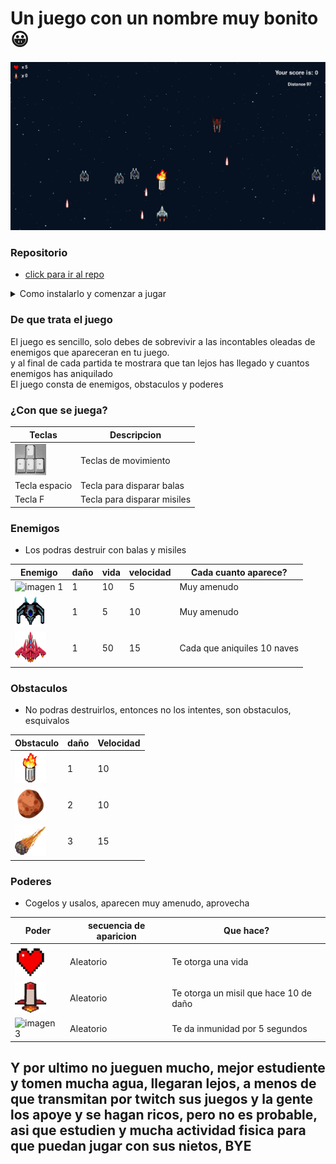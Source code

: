 # Un juego con un nombre muy bonito 😀

![](./game/assets/Other/imgGame.PNG)

### Repositorio

-   [click para ir al repo](https://github.com/bsquiroz/Spaceship-Game-CO-6-2023.git)

<details>
    <summary>
        Como instalarlo y comenzar a jugar
    </summary>
    
## Importante, deberas tener python instalado en tu computador

-   Copiar esta linea de codigo

```
git clone https://github.com/bsquiroz/Spaceship-Game-CO-6-2023.git
```

    Esto te creara una carpeta con este nombre _Spaceship-Game-CO-6-2023_

-   Ejecutaras las siguientes lineas de codigo

<details>
    <summary>Linux y mac aplica para consola con git bash</summary>

### linux y mac (git bash)

```
source env/Scripts/activate
```

#### Esto con el fin de activar el ambiente virtual

```
deactivate
```

#### Si lo que quieres es apagarlo

```
pip install -r requirement.txt
```

#### para instalar las dependencias necesarias para que corra el juego

```
py main.py
```

#### para jugar

</details>

<details>
    <summary>Windows</summary>

```
cd env
cd Scripts
activate
```

### Para activar el ambiente de desarrollo

```
cd ..
cd ..
```

### esto con el fin de que estes en el path de la carpeta |_Spaceship-Game-CO-6-2023_|

```
pip install requirements.txt
```

### Para instalar librerias y dependencias necesarias

```
py main.py
```

### Para comenzar a jugar

</details>

</details>

### De que trata el juego

El juego es sencillo, solo debes de sobrevivir a las incontables oleadas de enemigos que apareceran en tu juego. <br>
y al final de cada partida te mostrara que tan lejos has llegado y cuantos enemigos has aniquilado <br>
El juego consta de enemigos, obstaculos y poderes

### ¿Con que se juega?

| Teclas                                                                         | Descripcion                 |
| ------------------------------------------------------------------------------ | --------------------------- |
| <img src="./game/assets/Other/keys.PNG" alt="imagen 1" width="50" height="50"> | Teclas de movimiento        |
| Tecla espacio                                                                  | Tecla para disparar balas   |
| Tecla F                                                                        | Tecla para disparar misiles |

### Enemigos

-   Los podras destruir con balas y misiles

| Enemigo                                                                           | daño | vida | velocidad | Cada cuanto aparece?        |
| --------------------------------------------------------------------------------- | ---- | ---- | --------- | --------------------------- |
| <img src="./game/assets/Enemy/enemy_1.png" alt="imagen 1" width="50" height="50"> | 1    | 10   | 5         | Muy amenudo                 |
| <img src="./game/assets/Enemy/enemy_2.png" alt="imagen 2" width="50" height="50"> | 1    | 5    | 10        | Muy amenudo                 |
| <img src="./game/assets/Enemy/boss.png" alt="imagen 3" width="50" height="50">    | 1    | 50   | 15        | Cada que aniquiles 10 naves |

### Obstaculos

-   No podras destruirlos, entonces no los intentes, son obstaculos, esquivalos

| Obstaculo                                                                              | daño | Velocidad |
| -------------------------------------------------------------------------------------- | ---- | --------- |
| <img src="./game/assets/Obstacles/trash.png" alt="imagen 1" width="50" height="50">    | 1    | 10        |
| <img src="./game/assets/Obstacles/asteroid.png" alt="imagen 2" width="50" height="50"> | 2    | 10        |
| <img src="./game/assets/Obstacles/comet.png" alt="imagen 3" width="50" height="50">    | 3    | 15        |

### Poderes

-   Cogelos y usalos, aparecen muy amenudo, aprovecha

| Poder                                                                               | secuencia de aparicion | Que hace?                              |
| ----------------------------------------------------------------------------------- | ---------------------- | -------------------------------------- |
| <img src="./game/assets/Other/iconHeart.png" alt="imagen 1" width="50" height="50"> | Aleatorio              | Te otorga una vida                     |
| <img src="./game/assets/Bullet/missile.png" alt="imagen 2" width="50" height="50">  | Aleatorio              | Te otorga un misil que hace 10 de daño |
| <img src="./game/assets/Other/shield.png" alt="imagen 3" width="50" height="50">    | Aleatorio              | Te da inmunidad por 5 segundos         |

## Y por ultimo no jueguen mucho, mejor estudiente y tomen mucha agua, llegaran lejos, a menos de que transmitan por twitch sus juegos y la gente los apoye y se hagan ricos, pero no es probable, asi que estudien y mucha actividad fisica para que puedan jugar con sus nietos, BYE
